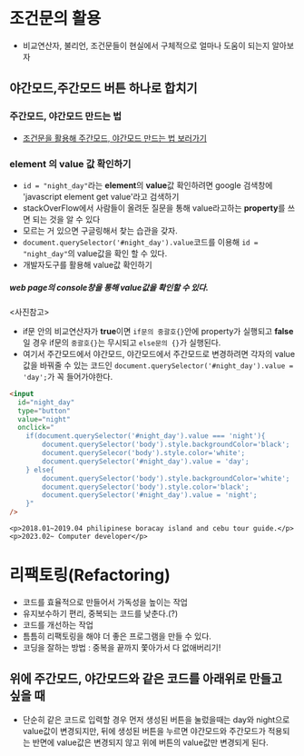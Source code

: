 # 조건문의 활용

- 비교연산자, 불리언, 조건문들이 현실에서 구체적으로 얼마나 도움이 되는지 알아보자

## 야간모드,주간모드 버튼 하나로 합치기

### 주간모드, 야간모드 만드는 법

- [조건문을 활용해 주간모드, 야간모드 만드는 법 보러가기](https://velog.io/@xiu_8/JavaScript%EC%A1%B0%EA%B1%B4%EB%AC%B8-%ED%99%9C%EC%9A%A9-%EC%95%BC%EA%B0%84%EB%AA%A8%EB%93%9C%EC%99%80-%EC%A3%BC%EA%B0%84%EB%AA%A8%EB%93%9C-%EC%83%9D%ED%99%9C%EC%BD%94%EB%94%A9)

### element 의 value 값 확인하기

- `id = "night_day"`라는 **element**의 **value**값 확인하려면 google 검색창에 'javascript element get value'라고 검색하기
- stackOverFlow에서 사람들이 올려둔 질문을 통해 value라고하는 **property**를 쓰면 되는 것을 알 수 있다
- 모르는 거 있으면 구글링해서 찾는 습관을 갖자.
- `document.querySelector('#night_day').value`코드를 이용해 `id = "night_day"`의 value값을 확인 할 수 있다.
- 개발자도구를 활용해 value값 확인하기

##### web page의 console창을 통해 value값을 확인할 수 있다.

<사진참고>

- if문 안의 비교연산자가 **true**이면 `if문의 중괄호{}`안에 property가 실행되고 **false**일 경우 if문의 `중괄호{}`는 무시되고 `else문의 {}`가 실행된다.
- 여기서 주간모드에서 야간모드, 야간모드에서 주간모드로 변경하려면 각자의 value값을 바꿔줄 수 있는 코드인 `document.querySelector('#night_day').value = 'day';`가 꼭 들어가야한다.

```html
<input
  id="night_day"
  type="button"
  value="night"
  onclick="
    if(document.querySelector('#night_day').value === 'night'){
        document.querySelector('body').style.backgroundColor='black';
        document.querySelecor('body').style.color='white';
        document.querySelector('#night_day').value = 'day';
    } else{
        document.querySelector('body').style.backgroundColor='white';
        document.querySelector('body').style.color='black';
        document.querySelector('#night_day').value = 'night';
    }"
/>
```

    <p>2018.01~2019.04 philipinese boracay island and cebu tour guide.</p>
    <p>2023.02~ Computer developer</p>

# 리팩토링(Refactoring)

- 코드를 효율적으로 만들어서 가독성을 높이는 작업
- 유지보수하기 편리, 중복되는 코드를 낮춘다.(?)
- 코드를 개선하는 작업
- 틈틈히 리팩토링을 해야 더 좋은 프로그램을 만들 수 있다.
- 코딩을 잘하는 방법 : 중복을 끝까지 쫓아가서 다 없애버리기!

## 위에 주간모드, 야간모드와 같은 코드를 아래위로 만들고 싶을 때

- 단순히 같은 코드로 입력할 경우 먼저 생성된 버튼을 눌렀을때는 day와 night으로 value값이 변경되지만, 뒤에 생성된 버튼을 누르면 야간모드와 주간모드가 적용되는 반면에 value값은 변경되지 않고 위에 버튼의 value값만 변경되게 된다.
